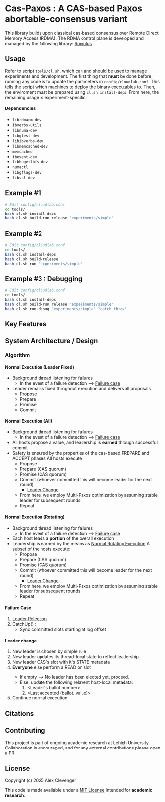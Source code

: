 # Cas-Paxos : A CAS-based Paxos abortable-consensus variant

This library builds upon classical cas-based consensus over Remote Direct Memory Access (RDMA). 
The RDMA control plane is developed and managed by the following library: [Romulus](https://github.com/sss-lehigh/remus/tree/romulus)

## Usage

Refer to script `tools/cl.sh`, which can and should be used to manage experiments and development. 
The first thing that **must** be done before running any code is to update the parameters in `config/cloudlab.conf`. This tells the script which machines to deploy the binary executables to. Then, the enviroment must be prepared using `cl.sh install-deps`. From here, the remaining usage is experiment-specific. 
#### Dependencies
- `librdmacm-dev`
-  `ibverbs-utils `
-  `libnuma-dev`
-  `libgtest-dev`
-  `libibverbs-dev`
-  `libmemcached-dev`
-  `memcached `
-  `ibevent-dev`
-  `libhugetlbfs-dev`
-  `numactl`
-  `libgflags-dev` 
-  `libssl-dev`

Example #1
---
```bash
# Edit config/cloudlab.conf
cd tools/
bash cl.sh install-deps
bash cl.sh build-run release "experiments/simple"
```
Example #2
---
```bash
# Edit config/cloudlab.conf
cd tools/
bash cl.sh install-deps
bash cl.sh build-release
bash cl.sh run "experiments/simple"
```

Example #3 : Debugging
---
```bash
# Edit config/cloudlab.conf
cd tools/
bash cl.sh install-deps
bash cl.sh build-run release "experiments/simple"
bash cl.sh run-debug "experiments/simple" "catch throw"
```

## Key Features

## System Architecture / Design

### Algorithm

#### Normal Execution (Leader Fixed)
- Background thread listening for failures
  - In the event of a failure detection --> [Failure case](#failure-case)
- Leader remains fixed throghout execution and delivers all proposals
  - Propose
  - Prepare
  - Promise
  - Commit
#### Normal Execution (All)
- Background thread listening for failures
  - In the event of a failure detection --> [Failure case](#failure-case)
- All hosts propose a value, and leadership is **earned** through successful commit
- Safety is ensured by the properties of the cas-based PREPARE and ACCEPT phases
All hosts execute:
  - Propose 
  - Prepare (CAS quorum)
  - Promise (CAS quorum)
  - Commit (whoever committed this will become leader for the next round)
    - [Leader Change](#leader-change)
  - From here, we employ Multi-Paxos optimization by assuming stable leader for subsequent rounds
  - Repeat
#### Normal Execution (Rotating)
- Background thread listening for failures
  - In the event of a failure detection --> [Failure case](#failure-case)
- Each host leads a **portion** of the overall execution
- Leadership is earned by the means as [Normal Rotating Execution](#normal-execution-rotating)
A subset of the hosts execute:
  - Propose 
  - Prepare (CAS quorum)
  - Promise (CAS quorum)
  - Commit (whoever committed this will become leader for the next round)
    - [Leader Change](#leader-change)
  - From here, we employ Multi-Paxos optimization by assuming stable leader for subsequent rounds
  - Repeat

#### Failure Case
1. [Leader Relection](#leader-change)
2. CatchUp() :
   - Sync committed slots starting at log offset

#### Leader change
1. New leader is chosen by simple rule
2. New leader updates its thread-local state to reflect leadership
3. New leader CAS's <leader> slot with it's STATE metadata
4. **Everyone** else perform a READ on <leader> slot
    - If empty --> No leader has been elected yet, proceed. 
    - Else, update the following relavent host-local metadata:
       1. <Leader's ballot number>
       2. <Last accepted (ballot, value)>
5. Continue normal execution

## Citations

## Contributing

This project is part of ongoing academic research at Lehigh University.  
Collaboration is encouraged, and for any external contributions please open a PR.

## License

Copyright (c) 2025 Alex Clevenger

This code is made available under a [MIT License](./LICENSE) intended for **academic research**.  


